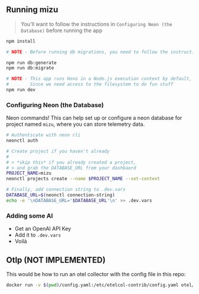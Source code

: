 ## Running mizu

> You'll want to follow the instructions in `Configuring Neon (the Database)` before running the app

```sh
npm install

# NOTE - Before running db migrations, you need to follow the instructions in `Configuring Neon (the Database)`

npm run db:generate
npm run db:migrate

# NOTE - This app runs Hono in a Node.js execution context by default,
#        Since we need access to the filesystem to do fun stuff
npm run dev 
```

### Configuring Neon (the Database)

Neon commands! This can help set up or configure a neon database for project named `mizu`, where you can store telemetry data.

```sh
# Authenticate with neon cli
neonctl auth

# Create project if you haven't already
#
# > *skip this* if you already created a project,
# > and grab the DATABASE_URL from your dashbaord
PROJECT_NAME=mizu
neonctl projects create --name $PROJECT_NAME --set-context

# Finally, add connection string to .dev.vars
DATABASE_URL=$(neonctl connection-string)
echo -e '\nDATABASE_URL='$DATABASE_URL'\n' >> .dev.vars
```

### Adding some AI

- Get an OpenAI API Key
- Add it to `.dev.vars`
- Voilà

## Otlp (NOT IMPLEMENTED)

This would be how to run an otel collector with the config file in this repo:

```sh
docker run -v $(pwd)/config.yaml:/etc/otelcol-contrib/config.yaml otel/opentelemetry-collector-contrib:0.100.0
```